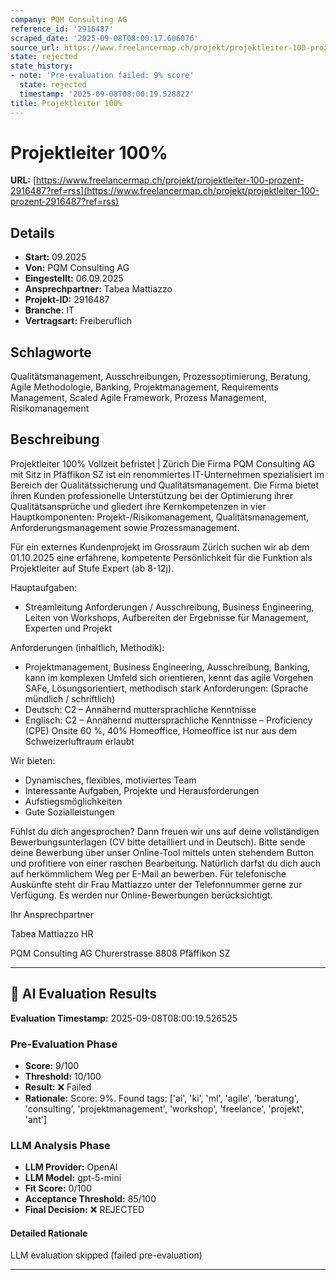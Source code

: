 ```yaml
---
company: PQM Consulting AG
reference_id: '2916487'
scraped_date: '2025-09-08T08:00:17.606076'
source_url: https://www.freelancermap.ch/projekt/projektleiter-100-prozent-2916487?ref=rss
state: rejected
state_history:
- note: 'Pre-evaluation failed: 9% score'
  state: rejected
  timestamp: '2025-09-08T08:00:19.528822'
title: Projektleiter 100%
---
```



# Projektleiter 100%
**URL:** [https://www.freelancermap.ch/projekt/projektleiter-100-prozent-2916487?ref=rss](https://www.freelancermap.ch/projekt/projektleiter-100-prozent-2916487?ref=rss)
## Details
- **Start:** 09.2025
- **Von:** PQM Consulting AG
- **Eingestellt:** 06.09.2025
- **Ansprechpartner:** Tabea Mattiazzo
- **Projekt-ID:** 2916487
- **Branche:** IT
- **Vertragsart:** Freiberuflich

## Schlagworte
Qualitätsmanagement, Ausschreibungen, Prozessoptimierung, Beratung, Agile Methodologie, Banking, Projektmanagement, Requirements Management, Scaled Agile Framework, Prozess Management, Risikomanagement

## Beschreibung
Projektleiter 100%
Vollzeit befristet | Zürich
Die Firma PQM Consulting AG mit Sitz in Pfäffikon SZ ist ein renommiertes IT-Unternehmen spezialisiert im Bereich der Qualitätssicherung und Qualitätsmanagement. Die Firma bietet ihren Kunden professionelle Unterstützung bei der Optimierung ihrer Qualitätsansprüche und gliedert ihre Kernkompetenzen in vier Hauptkomponenten: Projekt-/Risikomanagement, Qualitätsmanagement, Anforderungsmanagement sowie Prozessmanagement.

Für ein externes Kundenprojekt im Grossraum Zürich suchen wir ab dem 01.10.2025 eine erfahrene, kompetente Persönlichkeit für die Funktion als Projektleiter auf Stufe Expert (ab 8-12j).

Hauptaufgaben:
- Streamleitung Anforderungen / Ausschreibung, Business Engineering, Leiten von Workshops, Aufbereiten der Ergebnisse für Management, Experten und Projekt

Anforderungen (inhaltlich, Methodik):
- Projektmanagement, Business Engineering, Ausschreibung, Banking, kann im komplexen Umfeld sich orientieren, kennt das agile Vorgehen SAFe, Lösungsorientiert, methodisch stark
Anforderungen: (Sprache mündlich / schriftlich)
- Deutsch: C2 – Annähernd muttersprachliche Kenntnisse
- Englisch: C2 – Annähernd muttersprachliche Kenntnisse – Proficiency (CPE)
Onsite 60 %, 40% Homeoffice, Homeoffice ist nur aus dem Schweizerluftraum erlaubt

Wir bieten:
- Dynamisches, flexibles, motiviertes Team
- Interessante Aufgaben, Projekte und Herausforderungen
- Aufstiegsmöglichkeiten
- Gute Sozialleistungen

Fühlst du dich angesprochen? Dann freuen wir uns auf deine vollständigen Bewerbungsunterlagen (CV bitte detailliert und in Deutsch). Bitte sende deine Bewerbung über unser Online-Tool mittels unten stehendem Button und profitiere von einer raschen Bearbeitung. Natürlich darfst du dich auch auf herkömmlichem Weg per E-Mail an bewerben. Für telefonische Auskünfte steht dir Frau Mattiazzo unter der Telefonnummer gerne zur Verfügung. Es werden nur Online-Bewerbungen berücksichtigt.

Ihr Ansprechpartner

Tabea Mattiazzo
HR

PQM Consulting AG
Churerstrasse
8808 Pfäffikon SZ

---

## 🤖 AI Evaluation Results

**Evaluation Timestamp:** 2025-09-08T08:00:19.526525

### Pre-Evaluation Phase
- **Score:** 9/100
- **Threshold:** 10/100
- **Result:** ❌ Failed
- **Rationale:** Score: 9%. Found tags: ['ai', 'ki', 'ml', 'agile', 'beratung', 'consulting', 'projektmanagement', 'workshop', 'freelance', 'projekt', 'ant']

### LLM Analysis Phase
- **LLM Provider:** OpenAI
- **LLM Model:** gpt-5-mini
- **Fit Score:** 0/100
- **Acceptance Threshold:** 85/100
- **Final Decision:** ❌ REJECTED

#### Detailed Rationale
LLM evaluation skipped (failed pre-evaluation)

---
